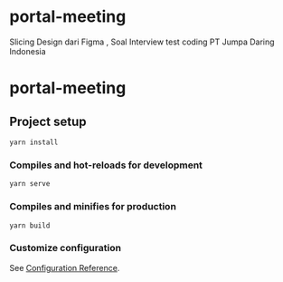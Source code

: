 # portal-meeting
Slicing Design dari Figma , Soal Interview test coding PT Jumpa Daring Indonesia


# portal-meeting

## Project setup
```
yarn install
```

### Compiles and hot-reloads for development
```
yarn serve
```

### Compiles and minifies for production
```
yarn build
```

### Customize configuration
See [Configuration Reference](https://cli.vuejs.org/config/).
